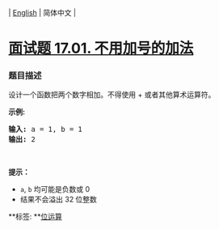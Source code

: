 | [English](README_EN.md) | 简体中文 |

# [面试题 17.01. 不用加号的加法](https://leetcode-cn.com/problems/add-without-plus-lcci)
 ### 题目描述
<p>设计一个函数把两个数字相加。不得使用 + 或者其他算术运算符。</p>

<p><strong>示例:</strong></p>

<pre><strong>输入:</strong> a = 1, b = 1
<strong>输出:</strong> 2</pre>

<p>&nbsp;</p>

<p><strong>提示：</strong></p>

<ul>
	<li><code>a</code>,&nbsp;<code>b</code>&nbsp;均可能是负数或 0</li>
	<li>结果不会溢出 32 位整数</li>
</ul>

**标签:	**[位运算](https://leetcode-cn.com/tag/bit-manipulation) 